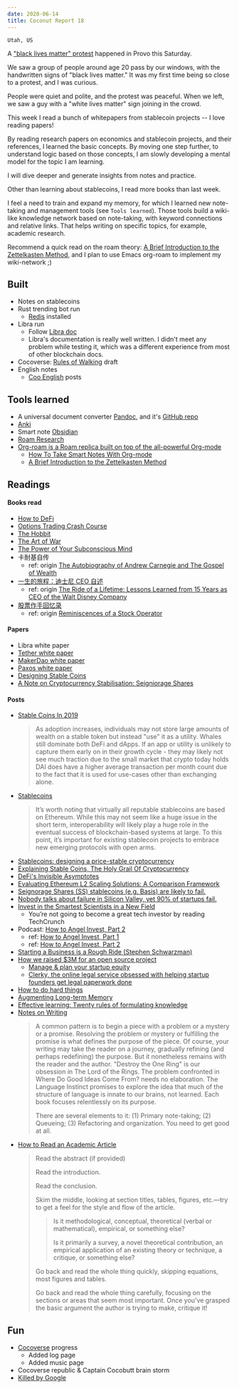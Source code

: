 ```yaml
---
date: 2020-06-14
title: Coconut Report 18
---
```


`Utah, US`

A ["black lives matter" protest](https://www.youtube.com/watch?v=-RKhMjqHNYM) happened in Provo this Saturday.

We saw a group of people around age 20 pass by our windows, with the handwritten signs of "black lives matter."
It was my first time being so close to a protest, and I was curious.

People were quiet and polite, and the protest was peaceful.
When we left, we saw a guy with a "white lives matter" sign joining in the crowd.


This week I read a bunch of whitepapers from stablecoin projects -- I love reading papers!

By reading research papers on economics and stablecoin projects, and their references, 
I learned the basic concepts. By moving one step further, to understand logic based on those concepts, 
I am slowly developing a mental model for the topic I am learning.

I will dive deeper and generate insights from notes and practice.


Other than learning about stablecoins, I read more books than last week. 

I feel a need to train and expand my memory, for which I learned new note-taking and management tools (see `Tools learned`). 
Those tools build a wiki-like knowledge network based on note-taking, with keyword connections and relative links.
That helps writing on specific topics, for example, academic research. 

Recommend a quick read on the roam theory: [A Brief Introduction to the Zettelkasten Method](https://org-roam.github.io/org-roam/manual/A-Brief-Introduction-to-the-Zettelkasten-Method.html#A-Brief-Introduction-to-the-Zettelkasten-Method), 
and I plan to use Emacs org-roam to implement my wiki-network ;)


## Built
- Notes on stablecoins
- Rust trending bot run
  - [Redis](https://redis.io/download) installed
- Libra run
  - Follow [Libra doc](https://developers.libra.org/docs/my-first-transaction)
  - Libra's documentation is really well written. I didn't meet any problem while testing it, which was a different experience from 
    most of other blockchain docs. 
- Cocoverse: [Rules of Walking](https://cocoverse.com/rules-of-walking) draft
- English notes
  - [Coo English](https://cooenglish.com) posts

## Tools learned
- A universal document converter [Pandoc](https://pandoc.org/index.html), and it's [GitHub repo](https://github.com/jgm/pandoc)
- [Anki](https://apps.ankiweb.net/)
- Smart note [Obsidian](https://obsidian.md/)
- [Roam Research](https://roamresearch.com/)
- [Org-roam is a Roam replica built on top of the all-powerful Org-mode](https://github.com/org-roam/org-roam)
  - [How To Take Smart Notes With Org-mode](https://blog.jethro.dev/posts/how_to_take_smart_notes_org/)
  - [A Brief Introduction to the Zettelkasten Method](https://org-roam.github.io/org-roam/manual/A-Brief-Introduction-to-the-Zettelkasten-Method.html#A-Brief-Introduction-to-the-Zettelkasten-Method)

## Readings

#### Books read
- [How to DeFi](https://landing.coingecko.com/how-to-defi/)
- [Options Trading Crash Course](https://www.goodreads.com/book/show/50491494-options-trading-crash-course)
- [The Hobbit](https://www.goodreads.com/book/show/38819529-the-hobbit)
- [The Art of War](https://www.amazon.com/Art-War-AmazonClassics-Sun-Tzu-ebook/dp/B073QR86XF/ref=sr_1_4)
- [The Power of Your Subconscious Mind](https://www.amazon.com/15-Minute-Read-Power-Subconscious-ebook/dp/B08541YNTW/ref=rtpb_2/138-2049715-3003242)
- 卡耐基自传
  - ref: origin [The Autobiography of Andrew Carnegie and The Gospel of Wealth](https://www.amazon.com/Autobiography-Andrew-Carnegie-Gospel-Classics-ebook/dp/B002G54Y3Q/ref=sr_1_4)
- [一生的旅程：迪士尼 CEO 自述](https://www.amazon.cn/dp/B087JNZ6ZL/ref=sr_1_1)
  - ref: origin [The Ride of a Lifetime: Lessons Learned from 15 Years as CEO of the Walt Disney Company](https://www.amazon.com/gp/product/0399592091/ref=ox_sc_act_title_1)
- [股票作手回忆录](https://www.goodreads.com/book/show/51957605)
  - ref: origin [Reminiscences of a Stock Operator](https://www.amazon.com/REMINISCENCES-STOCK-OPERATOR-Edwin-Lefevre-ebook/dp/B07ND35YTJ/ref=tmm_kin_swatch_0)

#### Papers
- Libra white paper
- [Tether white paper](https://tether.to/wp-content/uploads/2016/06/TetherWhitePaper.pdf)
- [MakerDao white paper](https://makerdao.com/zh-CN/whitepaper/)
- [Paxos white paper](https://account.paxos.com/whitepaper.pdf)
- [Designing Stable Coins](https://duo.network/papers/duo_academic_white_paper.pdf)
- [A Note on Cryptocurrency Stabilisation: Seigniorage Shares](https://github.com/rmsams/stablecoins/blob/master/paper.pdf)

#### Posts
- [Stable Coins In 2019](https://www.decentralised.co/what-is-going-on-with-stable-coins/)
  > As adoption increases, individuals may not store large amounts of wealth on a stable token but instead "use" it as a utility.
  > Whales still dominate both DeFi and dApps.
  > If an app or utility is unlikely to capture them early on in their growth cycle - 
  > they may likely not see much traction due to the small market that crypto today holds
  > DAI does have a higher average transaction per month count due to the fact that it is used for use-cases other than exchanging alone.
- [Stablecoins](https://defirate.com/stablecoins/)
  > It’s worth noting that virtually all reputable stablecoins are based on Ethereum. 
  > While this may not seem like a huge issue in the short term, 
  > interoperability will likely play a huge role in the eventual success of blockchain-based systems at large. 
  > To this point, it’s important for existing stablecoin projects to embrace new emerging protocols with open arms.
- [Stablecoins: designing a price-stable cryptocurrency](https://hackernoon.com/stablecoins-designing-a-price-stable-cryptocurrency-6bf24e2689e5)
- [Explaining Stable Coins, The Holy Grail Of Cryptocurrency](https://www.forbes.com/sites/shermanlee/2018/03/12/explaining-stable-coins-the-holy-grail-of-crytpocurrency/#c59714fc6428)
- [DeFi's Invisible Asymptotes](https://multicoin.capital/2020/06/04/defis-invisible-asymptotes/)
- [Evaluating Ethereum L2 Scaling Solutions: A Comparison Framework](https://medium.com/matter-labs/evaluating-ethereum-l2-scaling-solutions-a-comparison-framework-b6b2f410f955)
- [Seignorage Shares (SS) stablecoins (e.g. Basis) are likely to fail.](https://twitter.com/SpencerApplebau/status/1138532568796733446)
- [Nobody talks about failure in Silicon Valley, yet 90% of startups fail.](https://twitter.com/gaganbiyani/status/1265755248922157066)
- [Invest in the Smartest Scientists in a New Field](https://spearhead.co/scientists)
  - You’re not going to become a great tech investor by reading TechCrunch
- Podcast: [How to Angel Invest, Part 2](https://www.youtube.com/watch?v=VGhR8NVqB3M)
  - ref: [How to Angel Invest, Part 1](https://nav.al/angel-1)
  - ref: [How to Angel Invest, Part 2](https://nav.al/angel-2)
- [Starting a Business is a Rough Ride (Stephen Schwarzman)](https://www.youtube.com/watch?v=jdt4PPY09rQ)
- [How we raised $3M for an open source project](https://posthog.com/blog/raising-3m-for-os)
  - [Manage & plan your startup equity](https://captable.io/)
  - [Clerky, the online legal service obsessed with helping startup founders get legal paperwork done](https://www.clerky.com/)
- [How to do hard things](https://www.drmaciver.com/2019/05/how-to-do-hard-things/)
- [Augmenting Long-term Memory](http://augmentingcognition.com/ltm.html)
- [Effective learning: Twenty rules of formulating knowledge](https://www.supermemo.com/en/archives1990-2015/articles/20rules)
- [Notes on Writing](https://github.com/mnielsen/notes-on-writing/blob/master/notes_on_writing.md)
  > A common pattern is to begin a piece with a problem or a mystery or a promise. 
  > Resolving the problem or mystery or fulfilling the promise is what defines the purpose of the piece. 
  > Of course, your writing may take the reader on a journey, gradually refining (and perhaps redefining) the purpose. 
  > But it nonetheless remains with the reader and the author. "Destroy the One Ring" is our obsession in The Lord of the Rings. 
  > The problem confronted in Where Do Good Ideas Come From? needs no elaboration. 
  > The Language Instinct promises to explore the idea that much of the structure of language is innate to our brains, not learned. 
  > Each book focuses relentlessly on its purpose.
  >
  > There are several elements to it: (1) Primary note-taking; (2) Queueing; (3) Refactoring and organization. You need to get good at all.
- [How to Read an Academic Article](https://organizationsandmarkets.com/2010/08/31/how-to-read-an-academic-article/)
  > Read the abstract (if provided)
  >
  > Read the introduction.
  >
  > Read the conclusion.
  >
  > Skim the middle, looking at section titles, tables, figures, etc.—try to get a feel for the style and flow of the article.
  >> Is it methodological, conceptual, theoretical (verbal or mathematical), empirical, or something else?
  >>
  >> Is it primarily a survey, a novel theoretical contribution, an empirical application of an existing theory or technique, a critique, or something else?
  >
  > Go back and read the whole thing quickly, skipping equations, most figures and tables.
  >
  > Go back and read the whole thing carefully, focusing on the sections or areas that seem most important.
  > Once you’ve grasped the basic argument the author is trying to make, critique it!

## Fun
- [Cocoverse](https://cocoverse.com) progress
  - Added log page 
  - Added music page
- Cocoverse republic & Captain Cocobutt brain storm
- [Killed by Google](https://killedbygoogle.com/)
